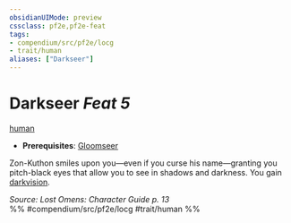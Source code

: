 ```yaml
---
obsidianUIMode: preview
cssclass: pf2e,pf2e-feat
tags:
- compendium/src/pf2e/locg
- trait/human
aliases: ["Darkseer"]
---
```

# Darkseer  *Feat 5*  
[human](rules/traits/human.md "Human Ancestry & Heritage Trait")  

- **Prerequisites**: [Gloomseer](compendium/feats/gloomseer-locg.md)

Zon-Kuthon smiles upon you—even if you curse his name—granting you pitch-black eyes that allow you to see in shadows and darkness. You gain [darkvision](rules/abilities/darkvision.md).

*Source: Lost Omens: Character Guide p. 13*  
%% #compendium/src/pf2e/locg #trait/human %%